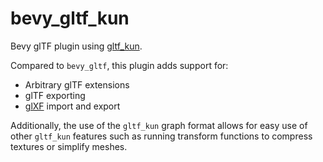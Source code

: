 # bevy_gltf_kun

Bevy glTF plugin using [gltf_kun](https://crates.io/crates/gltf_kun).

Compared to `bevy_gltf`, this plugin adds support for:
- Arbitrary glTF extensions
- glTF exporting
- [glXF](https://github.com/KhronosGroup/glXF) import and export

Additionally, the use of the `gltf_kun` graph format allows for easy use of other `gltf_kun` features
such as running transform functions to compress textures or simplify meshes.
